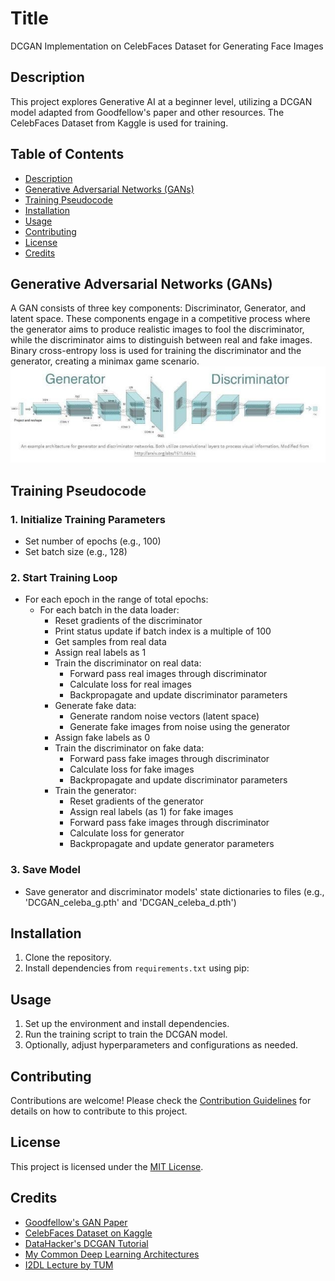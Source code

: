 # Title
DCGAN Implementation on CelebFaces Dataset for Generating Face Images

## Description
This project explores Generative AI at a beginner level, utilizing a DCGAN model adapted from Goodfellow's paper and other resources. The CelebFaces Dataset from Kaggle is used for training.

## Table of Contents
- [Description](#description)
- [Generative Adversarial Networks (GANs)](#generative-adversarial-networks-gans)
- [Training Pseudocode](#training-pseudocode)
- [Installation](#installation)
- [Usage](#usage)
- [Contributing](#contributing)
- [License](#license)
- [Credits](#credits)

## Generative Adversarial Networks (GANs)
A GAN consists of three key components: Discriminator, Generator, and latent space. These components engage in a competitive process where the generator aims to produce realistic images to fool the discriminator, while the discriminator aims to distinguish between real and fake images. Binary cross-entropy loss is used for training the discriminator and the generator, creating a minimax game scenario.
![GAN Architecture](src/gan_architecture.jpg)
## Training Pseudocode
### 1. Initialize Training Parameters
   - Set number of epochs (e.g., 100)
   - Set batch size (e.g., 128)

### 2. Start Training Loop
   - For each epoch in the range of total epochs:
      - For each batch in the data loader:
         - Reset gradients of the discriminator
         - Print status update if batch index is a multiple of 100
         - Get samples from real data
         - Assign real labels as 1
         - Train the discriminator on real data:
            - Forward pass real images through discriminator
            - Calculate loss for real images
            - Backpropagate and update discriminator parameters
         - Generate fake data:
            - Generate random noise vectors (latent space)
            - Generate fake images from noise using the generator
         - Assign fake labels as 0
         - Train the discriminator on fake data:
            - Forward pass fake images through discriminator
            - Calculate loss for fake images
            - Backpropagate and update discriminator parameters
         - Train the generator:
            - Reset gradients of the generator
            - Assign real labels (as 1) for fake images
            - Forward pass fake images through discriminator
            - Calculate loss for generator
            - Backpropagate and update generator parameters

### 3. Save Model
   - Save generator and discriminator models' state dictionaries to files (e.g., 'DCGAN_celeba_g.pth' and 'DCGAN_celeba_d.pth')

## Installation
1. Clone the repository.
2. Install dependencies from `requirements.txt` using pip:


## Usage
1. Set up the environment and install dependencies.
2. Run the training script to train the DCGAN model.
3. Optionally, adjust hyperparameters and configurations as needed.

## Contributing
Contributions are welcome! Please check the [Contribution Guidelines](CONTRIBUTING.md) for details on how to contribute to this project.

## License
This project is licensed under the [MIT License](LICENSE).

## Credits
- [Goodfellow's GAN Paper](https://arxiv.org/abs/1701.00160v4)
- [CelebFaces Dataset on Kaggle](https://www.kaggle.com/datasets/jessicali9530/celeba-dataset)
- [DataHacker's DCGAN Tutorial](https://datahacker.rs/014-developing-a-dcgan-for-celeba-dataset/)
- [My Common Deep Learning Architectures](https://github.com/kutayturkoglu/common-deep-learning-architectures)
- [I2DL Lecture by TUM](https://niessner.github.io/I2DL/)
